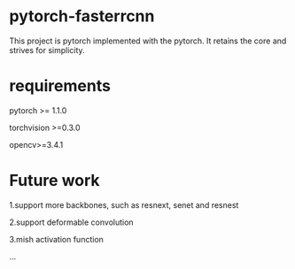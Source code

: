 # pytorch-fasterrcnn
This project is pytorch implemented with the pytorch. It retains the core and strives for simplicity.


# requirements

pytorch >= 1.1.0

torchvision >=0.3.0

opencv>=3.4.1

# Future work

1.support more backbones, such as resnext, senet and resnest

2.support deformable convolution

3.mish activation function

...




